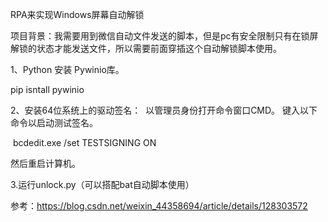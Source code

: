 RPA来实现Windows屏幕自动解锁

项目背景：我需要用到微信自动文件发送的脚本，但是pc有安全限制只有在锁屏解锁的状态才能发送文件，所以需要前面穿插这个自动解锁脚本使用。

1、Python 安装 Pywinio库。

pip isntall pywinio

2、安装64位系统上的驱动签名：
​ 以管理员身份打开命令窗口CMD。
​ 键入以下命令以启动测试签名。

​ bcdedit.exe /set TESTSIGNING ON

然后重启计算机。

3.运行unlock.py（可以搭配bat自动脚本使用）

参考：https://blog.csdn.net/weixin_44358694/article/details/128303572
